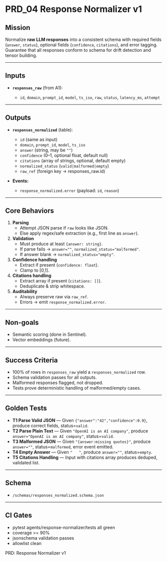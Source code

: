 # PRD_04 Response Normalizer v1

## Mission

Normalize **raw LLM responses** into a consistent schema with required fields (`answer`, `status`), optional fields (`confidence`, `citations`), and error tagging.
Guarantee that all responses conform to schema for drift detection and tensor building.

---

## Inputs

* **`responses_raw`** (from A1):

  * `id`, `domain`, `prompt_id`, `model`, `ts_iso`, `raw`, `status`, `latency_ms`, `attempt`

---

## Outputs

* **`responses_normalized`** (table):

  * `id` (same as input)
  * `domain`, `prompt_id`, `model`, `ts_iso`
  * `answer` (string, may be `""`)
  * `confidence` (0–1, optional float, default null)
  * `citations` (array of strings, optional, default empty)
  * `normalized_status` (`valid|malformed|empty`)
  * `raw_ref` (foreign key → responses_raw.id)

* **Events:**

  * `response_normalized.error` (payload: `id`, `reason`)

---

## Core Behaviors

1. **Parsing**
   * Attempt JSON parse if `raw` looks like JSON.
   * Else apply regex/safe extraction (e.g., first line as `answer`).
2. **Validation**
   * Must produce at least `{answer: string}`.
   * If parse fails → `answer=""`, `normalized_status="malformed"`.
   * If answer blank → `normalized_status="empty"`.
3. **Confidence handling**
   * Extract if present (`confidence: float`).
   * Clamp to [0,1].
4. **Citations handling**
   * Extract array if present (`citations: []`).
   * Deduplicate & strip whitespace.
5. **Auditability**
   * Always preserve raw via `raw_ref`.
   * Errors → emit `response_normalized.error`.

---

## Non-goals

* Semantic scoring (done in Sentinel).
* Vector embeddings (future).

---

## Success Criteria

* 100% of rows in `responses_raw` yield a `responses_normalized` row.
* Schema validation passes for all outputs.
* Malformed responses flagged, not dropped.
* Tests prove deterministic handling of malformed/empty cases.

---

## Golden Tests

* **T1 Parse Valid JSON** — Given `{"answer":"42","confidence":0.9}`, produce correct fields, status=`valid`.
* **T2 Parse Plain Text** — Given `"OpenAI is an AI company"`, produce `answer="OpenAI is an AI company"`, status=`valid`.
* **T3 Malformed JSON** — Given `"{answer:missing quotes}"`, produce `answer=""`, status=`malformed`, error event emitted.
* **T4 Empty Answer** — Given `"   "`, produce `answer=""`, status=`empty`.
* **T5 Citations Handling** — Input with citations array produces deduped, validated list.

---

## Schema

* `/schemas/responses_normalized.schema.json`

---

## CI Gates

* pytest agents/response-normalizer/tests all green
* coverage >= 90%
* jsonschema validation passes
* allowlist clean

PRD: Response Normalizer v1